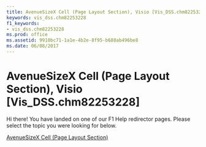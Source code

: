 ```yaml
---
title: AvenueSizeX Cell (Page Layout Section), Visio [Vis_DSS.chm82253228]
keywords: vis_dss.chm82253228
f1_keywords:
- vis_dss.chm82253228
ms.prod: office
ms.assetid: 9910bc71-1a1e-4b2e-8f95-b688ab496be8
ms.date: 06/08/2017
---
```



# AvenueSizeX Cell (Page Layout Section), Visio [Vis_DSS.chm82253228]

Hi there! You have landed on one of our F1 Help redirector pages. Please select the topic you were looking for below.

[AvenueSizeX Cell (Page Layout Section)](http://msdn.microsoft.com/library/86fe25ed-590d-b2f0-5dfe-9746a19c6b04%28Office.15%29.aspx)


